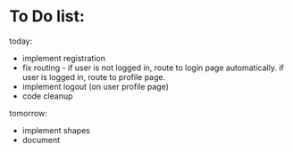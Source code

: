 # To Do list:
today:
- implement registration
- fix routing - if user is not logged in, route to login page automatically. if user is logged in, route to profile page.
- implement logout (on user profile page)
- code cleanup

tomorrow:
- implement shapes
- document
